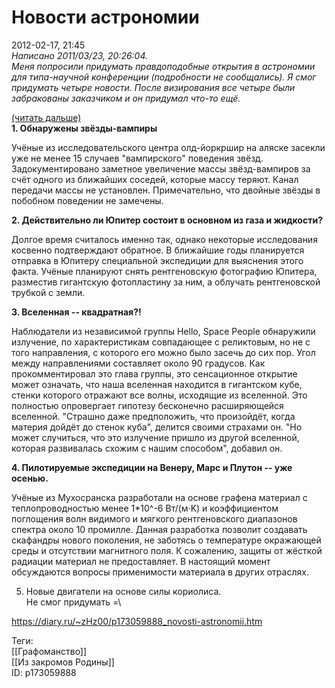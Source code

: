Новости астрономии
===================

   
 2012-02-17, 21:45   
   *Написано 2011/03/23, 20:26:04.   
 Меня попросили придумать правдоподобные открытия в астрономии для типа-научной конференции (подробности не сообщались). Я смог придумать четыре новости. После визирования все четыре были забракованы заказчиком и он придумал что-то ещё.*    
   
  [(читать дальше)](https://zHz00.diary.ru/p173059888.htm?index=1#linkmore173059888m1)      
  **1. Обнаружены звёзды-вампиры**    
   
 Учёные из исследовательского центра олд-йоркршир на аляске засекли уже не менее 15 случаев "вампирского" поведения звёзд. Задокументировано заметное увеличение массы звёзд-вампиров за счёт одного из ближайших соседей, которые массу теряют. Канал передачи массы не установлен. Примечательно, что двойные звёзды в побобном поведении не замечены.   
   
  **2. Действительно ли Юпитер состоит в основном из газа и жидкости?**    
   
 Долгое время считалось именно так, однако некоторые исследования косвенно подтверждают обратное. В ближайшие годы планируется отправка в Юпитеру специальной экспедиции для выяснения этого факта. Учёные планируют снять рентгеновскую фотографию Юпитера, разместив гигантскую фотопластину за ним, а облучать рентгеновской трубкой с земли.   
   
  **3. Вселенная -- квадратная?!**    
   
 Наблюдатели из независимой группы Hello, Space People обнаружили излучение, по характеристикам совпадающее с реликтовым, но не с того направления, с которого его можно было засечь до сих пор. Угол между направлениями составляет около 90 градусов. Как прокомментировал это глава группы, это сенсационное открытие может означать, что наша вселенная находится в гигантском кубе, стенки которого отражают все волны, исходящие из вселенной. Это полностью опровергает гипотезу бесконечно расширяющейся вселенной. "Страшно даже предположить, что произойдёт, когда материя дойдёт до стенок куба", делится своими страхами он. "Но может случиться, что это излучение пришло из другой вселенной, которая развивалась схожим с нашим способом", добавил он.   
   
  **4. Пилотируемые экспедиции на Венеру, Марс и Плутон -- уже осенью.**    
   
 Учёные из Мухосранска разработали на основе графена материал с теплопроводностью менее 1\*10^-6 Вт/(м·K) и коэффициентом поглощения волн видимого и мягкого рентгеновского диапазонов спектра около 10 промилле. Данная разработка позволит создавать скафандры нового поколения, не заботясь о температуре окражающей среды и отсутствии магнитного поля. К сожалению, защиты от жёсткой радиации материал не предоставляет. В настоящий момент обсуждаются вопросы применимости материала в других отраслях.   
   
 5. Новые двигатели на основе силы кориолиса.   
 Не смог придумать =\     
    
 <https://diary.ru/~zHz00/p173059888_novosti-astronomii.htm>   
   
 Теги:   
 [[Графоманство]]   
 [[Из закромов Родины]]   
 ID: p173059888